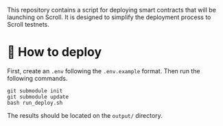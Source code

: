 This repository contains a script for deploying smart contracts that will be launching on Scroll. It is designed to simplify the deployment process to Scroll testnets.

# 🚀 How to deploy

First, create an `.env` following the `.env.example` format. Then run the following commands.

```
git submodule init
git submodule update
bash run_deploy.sh
```

The results should be located on the `output/` directory.
